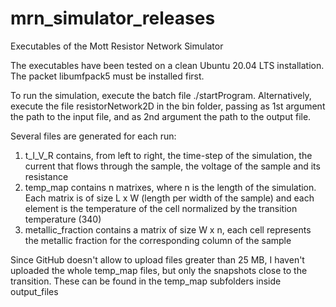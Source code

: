 # mrn_simulator_releases
Executables of the Mott Resistor Network Simulator

The executables have been tested on a clean Ubuntu 20.04 LTS installation.
The packet libumfpack5 must be installed first. 

To run the simulation, execute the batch file ./startProgram. Alternatively, execute the file resistorNetwork2D in the bin folder, passing as 1st argument the path to the
input file, and as 2nd argument the path to the output file.

Several files are generated for each run: 

1) t_I_V_R contains, from left to right, the time-step of the simulation, the current that flows through the sample, the voltage of the sample and its resistance
2) temp_map contains n matrixes, where n is the length of the simulation. Each matrix is of size L x W (length per width of the sample) and each element is the temperature of the cell normalized by the transition temperature (340)
3) metallic_fraction contains a matrix of size W x n, each cell represents the metallic fraction for the corresponding column of the sample

Since GitHub doesn't allow to upload files greater than 25 MB, I haven't uploaded the whole temp_map files, but only the snapshots close to the transition. These can be found in the temp_map subfolders inside output_files

